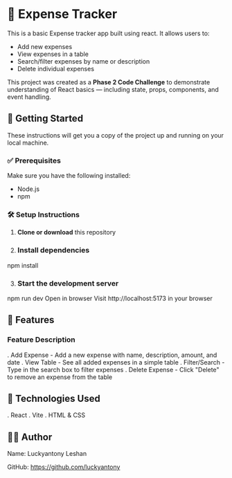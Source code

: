 # 💸 Expense Tracker 

This is a basic Expense tracker app built using react. It allows users to:

- Add new expenses
- View expenses in a table
- Search/filter expenses by name or description
- Delete individual expenses

This project was created as a **Phase 2 Code Challenge** to demonstrate understanding of React basics — including state, props, components, and event handling.

## 🚀 Getting Started

These instructions will get you a copy of the project up and running on your local machine.

### ✅ Prerequisites

Make sure you have the following installed:
- Node.js
- npm 


### 🛠️ Setup Instructions

1. **Clone or download** this repository  


2. ### Install dependencies
npm install

3. ### Start the development server
npm run dev
Open in browser
Visit http://localhost:5173 in your browser

## 🧠 Features
### Feature	Description
. Add Expense	 -  Add a new expense with name, description, amount, and date
. View Table	 - See all added expenses in a simple table
. Filter/Search	-  Type in the search box to filter expenses
. Delete Expense	 - Click "Delete" to remove an expense from the table

## 🧩 Technologies Used
. React 
. Vite 
. HTML & CSS 

## 👨‍💻 Author
Name: Luckyantony Leshan

GitHub: https://github.com/luckyantony